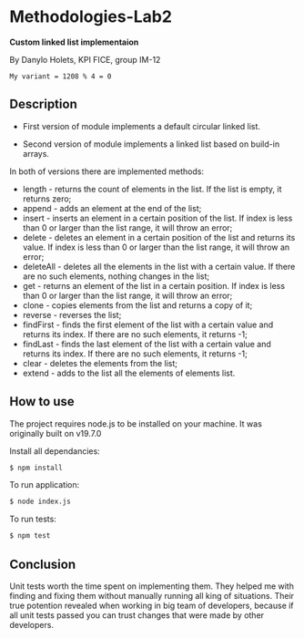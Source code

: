 # Methodologies-Lab2

__Custom linked list implementaion__

By Danylo Holets, KPI FICE, group IM-12

```
My variant = 1208 % 4 = 0
```
## Description

* First version of module implements a default circular linked list.

* Second version of module implements a linked list based on build-in arrays.

In both of versions there are implemented methods: 

- length - returns the count of elements in the list. If the list is empty, it returns zero;
- append - adds an element at the end of the list;
- insert - inserts an element in a certain position of the list. If index is less than 0 or larger than the list range, it will throw an error;
- delete - deletes an element in a certain position of the list and returns its value. If index is less than 0 or larger than the list range, it will throw an error;
- deleteAll - deletes all the elements in the list with a certain value. If there are no such elements, nothing changes in the list;
- get - returns an element of the list in a certain position. If index is less than 0 or larger than the list range, it will throw an error;
- clone - copies elements from the list and returns a copy of it;
- reverse - reverses the list;
- findFirst - finds the first element of the list with a certain value and returns its index. If there are no such elements, it returns -1;
- findLast - finds the last element of the list with a certain value and returns its index. If there are no such elements, it returns -1;
- clear - deletes the elements from the list;
- extend - adds to the list all the elements of elements list.

## How to use
The project requires node.js to be installed on your machine. It was originally built on v19.7.0

Install all dependancies:
```bash
$ npm install
```

To run application:
```bash
$ node index.js
```

To run tests:
```bash
$ npm test
```
## Conclusion

Unit tests worth the time spent on implementing them. They helped me with finding and fixing them without manually running all king of situations. Their true potention revealed when working in big team of developers, because if all unit tests passed you can trust changes that were made by other developers.